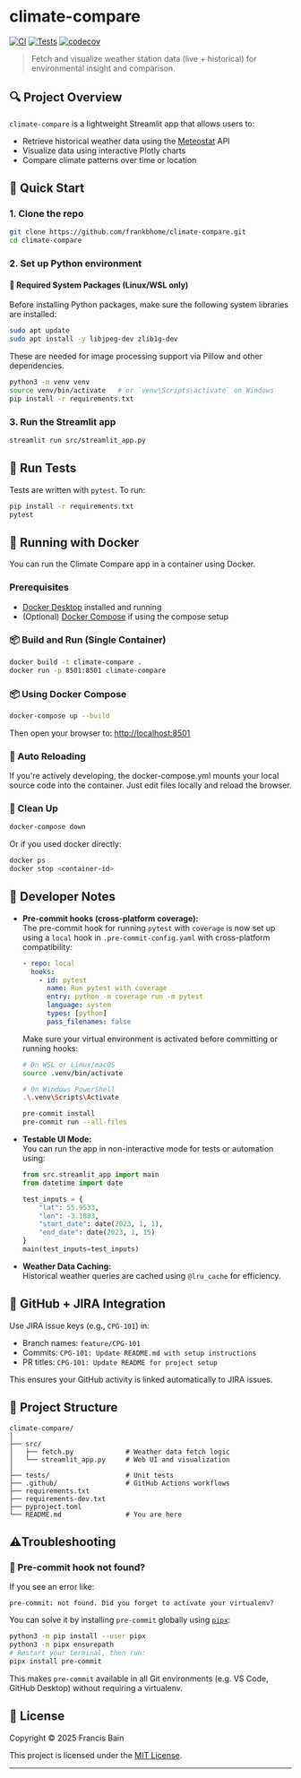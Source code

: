 # climate-compare

[![CI](https://github.com/frankbhome/climate-compare/actions/workflows/ci.yml/badge.svg)](https://github.com/frankbhome/climate-compare/actions/workflows/ci.yml)
[![Tests](https://github.com/frankbhome/climate-compare/actions/workflows/test.yml/badge.svg)](https://github.com/frankbhome/climate-compare/actions/workflows/test.yml)
[![codecov](https://codecov.io/gh/frankbhome/climate-compare/branch/develop/graph/badge.svg)](https://codecov.io/gh/frankbhome/climate-compare)

> Fetch and visualize weather station data (live + historical) for environmental insight and comparison.

## 🔍 Project Overview

`climate-compare` is a lightweight Streamlit app that allows users to:
- Retrieve historical weather data using the [Meteostat](https://dev.meteostat.net/) API
- Visualize data using interactive Plotly charts
- Compare climate patterns over time or location

## 🚀 Quick Start

### 1. Clone the repo

```bash
git clone https://github.com/frankbhome/climate-compare.git
cd climate-compare
```

### 2. Set up Python environment

#### 🔧 Required System Packages (Linux/WSL only)

Before installing Python packages, make sure the following system libraries are installed:

```bash
sudo apt update
sudo apt install -y libjpeg-dev zlib1g-dev
```

These are needed for image processing support via Pillow and other dependencies.

```bash
python3 -m venv venv
source venv/bin/activate   # or `venv\Scripts\activate` on Windows
pip install -r requirements.txt
```

### 3. Run the Streamlit app

```bash
streamlit run src/streamlit_app.py
```

## 🧪 Run Tests

Tests are written with `pytest`. To run:

```bash
pip install -r requirements.txt
pytest
```

## 🐳 Running with Docker

You can run the Climate Compare app in a container using Docker.

### Prerequisites

- [Docker Desktop](https://www.docker.com/products/docker-desktop/) installed and running
- (Optional) [Docker Compose](https://docs.docker.com/compose/) if using the compose setup

### 📦 Build and Run (Single Container)

```bash
docker build -t climate-compare .
docker run -p 8501:8501 climate-compare
```

### 📦 Using Docker Compose

```bash
docker-compose up --build
```

Then open your browser to: <http://localhost:8501>

### 🔄 Auto Reloading
If you're actively developing, the docker-compose.yml mounts your local source code into the container. Just edit files locally and reload the browser.

### 🧹 Clean Up

```bash
docker-compose down
```

Or if you used docker directly:

```bash
docker ps
docker stop <container-id>
```

## 🧰 Developer Notes

- **Pre-commit hooks (cross-platform coverage):**  
  The pre-commit hook for running `pytest` with `coverage` is now set up using a `local` hook in `.pre-commit-config.yaml` with cross-platform compatibility:

  ```yaml
  - repo: local
    hooks:
      - id: pytest
        name: Run pytest with coverage
        entry: python -m coverage run -m pytest
        language: system
        types: [python]
        pass_filenames: false
  ```

  Make sure your virtual environment is activated before committing or running hooks:

  ```bash
  # On WSL or Linux/macOS
  source .venv/bin/activate

  # On Windows PowerShell
  .\.venv\Scripts\Activate

  pre-commit install
  pre-commit run --all-files
  ```

- **Testable UI Mode:**  
  You can run the app in non-interactive mode for tests or automation using:

  ```python
  from src.streamlit_app import main
  from datetime import date

  test_inputs = {
      "lat": 55.9533,
      "lon": -3.1883,
      "start_date": date(2023, 1, 1),
      "end_date": date(2023, 1, 15)
  }
  main(test_inputs=test_inputs)
  ```

- **Weather Data Caching:**  
  Historical weather queries are cached using `@lru_cache` for efficiency.

## 🔗 GitHub + JIRA Integration

Use JIRA issue keys (e.g., `CPG-101`) in:
- Branch names: `feature/CPG-101`
- Commits: `CPG-101: Update README.md with setup instructions`
- PR titles: `CPG-101: Update README for project setup`

This ensures your GitHub activity is linked automatically to JIRA issues.

## 📁 Project Structure

```
climate-compare/
│
├── src/
│   ├── fetch.py             # Weather data fetch logic
│   └── streamlit_app.py     # Web UI and visualization
│
├── tests/                   # Unit tests
├── .github/                 # GitHub Actions workflows
├── requirements.txt
├── requirements-dev.txt
├── pyproject.toml
└── README.md                # You are here
```

## ⚠️Troubleshooting

### 🧰 Pre-commit hook not found?

If you see an error like:

```text
pre-commit: not found. Did you forget to activate your virtualenv?
```

You can solve it by installing `pre-commit` globally using [`pipx`](https://pipx.pypa.io/):

```bash
python3 -m pip install --user pipx
python3 -m pipx ensurepath
# Restart your terminal, then run:
pipx install pre-commit
```

This makes `pre-commit` available in all Git environments (e.g. VS Code, GitHub Desktop) without requiring a virtualenv.

## 📄 License

Copyright © 2025 Francis Bain

This project is licensed under the [MIT License](https://opensource.org/licenses/MIT).

---